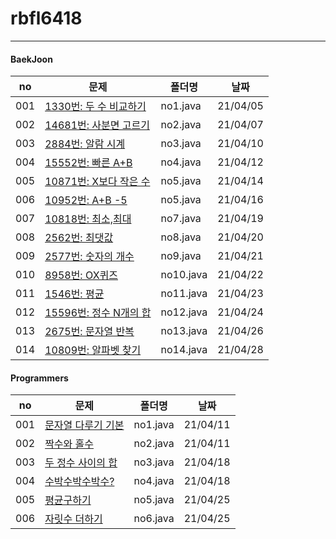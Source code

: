 # rbfl6418
---


#### BaekJoon

|no|문제|폴더명|날짜|
|------|------------------------------------------------------------------|----------|----------|
| 001 | [1330번: 두 수 비교하기](https://www.acmicpc.net/problem/1330)    | no1.java | 21/04/05 |
| 002 | [14681번: 사분면 고르기](https://www.acmicpc.net/problem/14681)        | no2.java | 21/04/07 |
| 003 | [2884번: 알람 시계](https://www.acmicpc.net/problem/2884)               | no3.java | 21/04/10 |
| 004 | [15552번: 빠른 A+B](https://www.acmicpc.net/problem/15552)               | no4.java | 21/04/12 |
| 005 | [10871번: X보다 작은 수](https://www.acmicpc.net/problem/10871)               | no5.java | 21/04/14 |
| 006 | [10952번: A+B -5](https://www.acmicpc.net/problem/10952)               | no5.java | 21/04/16 |
| 007 | [10818번: 최소,최대 ](https://www.acmicpc.net/problem/10818)               | no7.java | 21/04/19 |
| 008 | [2562번: 최댓값 ](https://www.acmicpc.net/problem/2562)               | no8.java | 21/04/20 |
| 009 | [2577번: 숫자의 개수 ](https://www.acmicpc.net/problem/2577)               | no9.java | 21/04/21 |
| 010 | [8958번: OX퀴즈 ](https://www.acmicpc.net/problem/8958)               | no10.java | 21/04/22 |
| 011 | [1546번: 평균](https://www.acmicpc.net/problem/1546)               | no11.java | 21/04/23 |
| 012 | [15596번: 정수 N개의 합](https://www.acmicpc.net/problem/15596)               | no12.java | 21/04/24 |
| 013 | [2675번: 문자열 반복](https://www.acmicpc.net/problem/2675)               | no13.java | 21/04/26 |
| 014 | [10809번: 알파벳 찾기](https://www.acmicpc.net/problem/10809)               | no14.java | 21/04/28 |




#### Programmers
|no|문제|폴더명|날짜|
|------|------------------------------------------------------------------|----------|----------|
| 001 | [문자열 다루기 기본](https://programmers.co.kr/learn/courses/30/lessons/12918)    | no1.java | 21/04/11 |
| 002 | [짝수와 홀수](https://programmers.co.kr/learn/courses/30/lessons/12937)        | no2.java | 21/04/11 |
| 003 | [두 정수 사이의 합](https://programmers.co.kr/learn/courses/30/lessons/12912)               | no3.java | 21/04/18|
| 004 | [수박수박수박수?](https://programmers.co.kr/learn/courses/30/lessons/12922)               | no4.java | 21/04/18 |
| 005 | [평균구하기](https://programmers.co.kr/learn/courses/30/lessons/12944)               | no5.java | 21/04/25 |
| 006 | [자릿수 더하기](https://programmers.co.kr/learn/courses/30/lessons/12931)               | no6.java | 21/04/25 |
